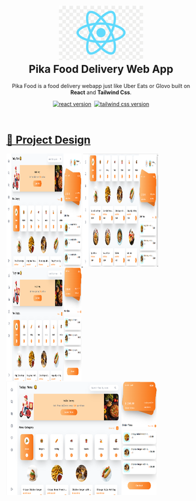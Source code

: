 <h1 align="center">
  <img alt="cgapp logo" src="https://raw.githubusercontent.com/CossyCossy/pika-food-web/master/src/assets/gitimages/react.png" width="224px"/><br/>
  Pika Food Delivery Web App
</h1>
<p align="center">Pika Food is a food delivery webapp just like Uber Eats or Glovo built on <b>React</b> and <b>Tailwind Css</b>.</p>

<p align="center"><a href="https://docs.expo.dev/get-started/create-a-new-app/" 
target="_blank"><img src="https://img.shields.io/badge/React-%5E18.2.1-00ADD8?style=for-the-badge&logo=react" alt="react version" /></a>&nbsp;
<a href="https://reactnative.dev/" 
target="_blank"><img src="https://img.shields.io/badge/Tailwind%20Css-v1-red?style=for-the-badge&logo=tailwindcss&logoColor=blue" alt="tailwind css version" />
 </p>

 <br />

# 🧐 Project Design

<div align="row" > 

 <img alt="cgapp logo" src="https://raw.githubusercontent.com/CossyCossy/pika-food-web/master/src/assets/gitimages/1.png" width="200px" height="300px"/>

 <img alt="cgapp logo" src="https://raw.githubusercontent.com/CossyCossy/pika-food-web/master/src/assets/gitimages/2.png"  width="200px" height="300px"/>

 <img alt="cgapp logo" src="https://raw.githubusercontent.com/CossyCossy/pika-food-web/master/src/assets/gitimages/3.png"  width="200px" height="300px"/>


</div>

<div align="row">
<img alt="cgapp logo" src="https://raw.githubusercontent.com/CossyCossy/pika-food-web/master/src/assets/gitimages/3.png"  width="400px" height="300px"/>
</div>